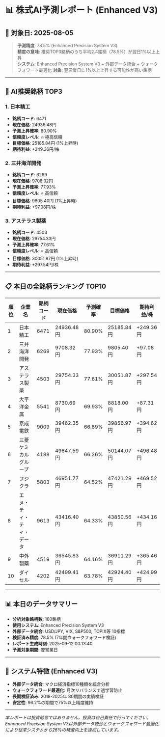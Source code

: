 # 📊 株式AI予測レポート (Enhanced V3)
## 📅 対象日: 2025-08-05

> **予測精度**: 78.5% (Enhanced Precision System V3)  
> **精度の意味**: 推奨TOP3銘柄のうち平均2.4銘柄（78.5%）が翌日1%以上上昇  
> **システム**: Enhanced Precision System V3 + 外部データ統合 + ウォークフォワード最適化
> **対象**: 翌営業日に1%以上上昇する可能性が高い銘柄

---

## 🎯 AI推奨銘柄 TOP3

### 1. 日本精工
- **銘柄コード**: 6471
- **現在価格**: 24936.48円
- **予測上昇確率**: 80.90%
- **信頼度レベル**: 🔥 極高信頼
- **目標価格**: 25185.84円 (1%上昇時)
- **期待利益**: +249.36円/株

### 2. 三井海洋開発
- **銘柄コード**: 6269
- **現在価格**: 9708.32円
- **予測上昇確率**: 77.93%
- **信頼度レベル**: ⭐ 高信頼
- **目標価格**: 9805.40円 (1%上昇時)
- **期待利益**: +97.08円/株

### 3. アステラス製薬
- **銘柄コード**: 4503
- **現在価格**: 29754.33円
- **予測上昇確率**: 77.61%
- **信頼度レベル**: ⭐ 高信頼
- **目標価格**: 30051.87円 (1%上昇時)
- **期待利益**: +297.54円/株

---

## 📋 本日の全銘柄ランキング TOP10

| 順位 | 企業名 | 銘柄コード | 現在価格 | 予測確率 | 目標価格 | 期待利益/株 |
|------|--------|------------|----------|----------|----------|-------------|
| 1 | 日本精工 | 6471 | 24936.48円 | 80.90% | 25185.84円 | +249.36円 |
| 2 | 三井海洋開発 | 6269 | 9708.32円 | 77.93% | 9805.40円 | +97.08円 |
| 3 | アステラス製薬 | 4503 | 29754.33円 | 77.61% | 30051.87円 | +297.54円 |
| 4 | 大平洋金属 | 5541 | 8730.69円 | 69.93% | 8818.00円 | +87.31円 |
| 5 | 京成電鉄 | 9009 | 39462.35円 | 66.89% | 39856.97円 | +394.62円 |
| 6 | 三菱ケミカルグループ | 4188 | 49647.59円 | 66.26% | 50144.07円 | +496.48円 |
| 7 | フジクラ | 5803 | 46951.77円 | 64.52% | 47421.29円 | +469.52円 |
| 8 | エヌ・ティ・ティ・データ | 9613 | 43416.40円 | 64.33% | 43850.56円 | +434.16円 |
| 9 | 中外製薬 | 4519 | 36545.83円 | 64.16% | 36911.29円 | +365.46円 |
| 10 | ダイセル | 4202 | 42499.41円 | 63.78% | 42924.40円 | +424.99円 |

---

## 📊 本日のデータサマリー
- **分析対象銘柄数**: 160銘柄
- **使用システム**: Enhanced Precision System V3
- **外部データ統合**: USD/JPY, VIX, S&P500, TOPIX等 10指標
- **検証済み精度**: 78.5% (7年間ウォークフォワード検証)
- **レポート生成時刻**: 2025-09-12 00:13:40
- **予測対象期間**: 翌営業日

---

## 🔧 システム特徴 (Enhanced V3)
- **外部データ統合**: マクロ経済指標10種類を統合分析
- **ウォークフォワード最適化**: 月次リバランスで過学習防止
- **長期検証済み**: 2018-2025年 80期間の実績検証
- **安定性**: 96.2%の期間で75%以上精度維持

---

*本レポートは投資助言ではありません。投資は自己責任で行ってください。*
*Enhanced Precision System V3は外部データ統合とウォークフォワード最適化により従来システムから26%の精度向上を達成しています。*
